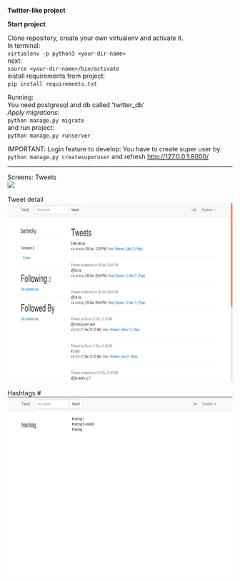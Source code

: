 **Twitter-like project**

**Start project**


Clone repository, create your own virtualenv and activate it.<br>
In terminal:<br>
`virtualenv -p python3 <your-dir-name>`<br>
next:<br>
`source <your-dir-name>/bin/activate`<br>
install requirements from project:<br>
`pip install requirements.txt`



Running:<br>
You need postgresql and db called 'twitter_db'<br>
_Apply migrations:_<br>
`python manage.py migrate`<br>
and run project:<br>
`python manage.py runserver`

IMPORTANT: 
Login feature to develop:
You have to create super user by:
`python manage.py createsuperuser` and refresh http://127.0.0.1:8000/
<hr>

Screens:
Tweets<br>
<img src="images/tweets" height=400>

Tweet detail<br>
<img src="images/tweet_detail.png" height=400>

Hashtags #<br>
<img src="images/hashtags.png" height=400>


